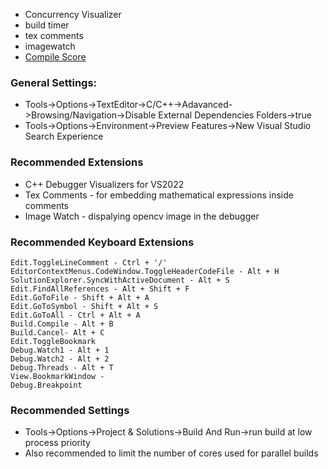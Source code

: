
- Concurrency Visualizer
- build timer
- tex comments
- imagewatch
- [Compile Score](https://marketplace.visualstudio.com/items?itemName=RamonViladomat.CompileScore2022)

### General Settings:
* Tools->Options->TextEditor->C/C++->Adavanced->Browsing/Navigation->Disable External Dependencies Folders->true
* Tools->Options->Environment->Preview Features->New Visual Studio Search Experience

### Recommended Extensions
* C++ Debugger Visualizers for VS2022
* Tex Comments - for embedding mathematical expressions inside comments
* Image Watch - dispalying opencv image in the debugger

### Recommended Keyboard Extensions 
```
Edit.ToggleLineComment - Ctrl + '/'
EditorContextMenus.CodeWindow.ToggleHeaderCodeFile - Alt + H
SolutionExplorer.SyncWithActiveDocument - Alt + S
Edit.FindAllReferences - Alt + Shift + F
Edit.GoToFile - Shift + Alt + A
Edit.GoToSymbol - Shift + Alt + S
Edit.GoToAll - Ctrl + Alt + A
Build.Compile - Alt + B
Build.Cancel- Alt + C
Edit.ToggleBookmark 
Debug.Watch1 - Alt + 1
Debug.Watch2 - Alt + 2
Debug.Threads - Alt + T
View.BookmarkWindow - 
Debug.Breakpoint
```

### Recommended Settings
* Tools->Options->Project & Solutions->Build And Run->run build at low process priority
* Also recommended to limit the number of cores used for parallel builds